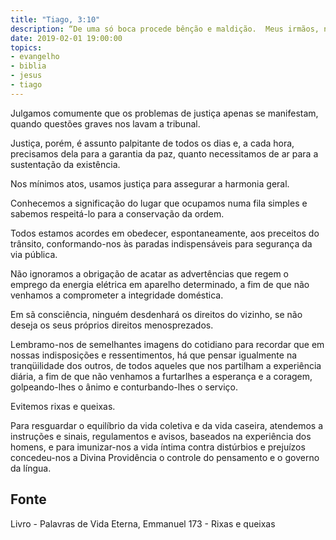 ```yaml
---
title: "Tiago, 3:10"
description: “De uma só boca procede bênção e maldição.  Meus irmãos, não é conveniente que estas cousas sejam assim”.
date: 2019-02-01 19:00:00
topics: 
- evangelho
- biblia
- jesus
- tiago
---
```


Julgamos comumente que os problemas de justiça apenas se manifestam, quando
questões graves nos lavam a tribunal.

Justiça, porém, é assunto palpitante de todos os dias e, a cada hora, precisamos dela
para a garantia da paz, quanto necessitamos de ar para a sustentação da existência.

Nos mínimos atos, usamos justiça para assegurar a harmonia geral.

Conhecemos a significação do lugar que ocupamos numa fila simples e sabemos
respeitá-lo para a conservação da ordem.

Todos estamos acordes em obedecer, espontaneamente, aos preceitos do trânsito,
conformando-nos às paradas indispensáveis para segurança da via pública.

Não ignoramos a obrigação de acatar as advertências que regem o emprego da energia
elétrica em aparelho determinado, a fim de que não venhamos a comprometer a
integridade doméstica.

Em sã consciência, ninguém desdenhará os direitos do vizinho, se não deseja os seus
próprios direitos menosprezados.

Lembramo-nos de semelhantes imagens do cotidiano para recordar que em nossas
indisposições e ressentimentos, há que pensar igualmente na tranqüilidade dos
outros, de todos aqueles que nos partilham a experiência diária, a fim de que
não venhamos a furtarlhes a esperança e a coragem, golpeando-lhes o ânimo e
conturbando-lhes o serviço.

Evitemos rixas e queixas.

Para resguardar o equilíbrio da vida coletiva e da vida caseira, atendemos a instruções e
sinais, regulamentos e avisos, baseados na experiência dos homens, e para imunizar-nos
a vida íntima contra distúrbios e prejuízos concedeu-nos a Divina Providência o controle
do pensamento e o governo da língua.



## Fonte
Livro - Palavras de Vida Eterna, Emmanuel
173 - Rixas e queixas
